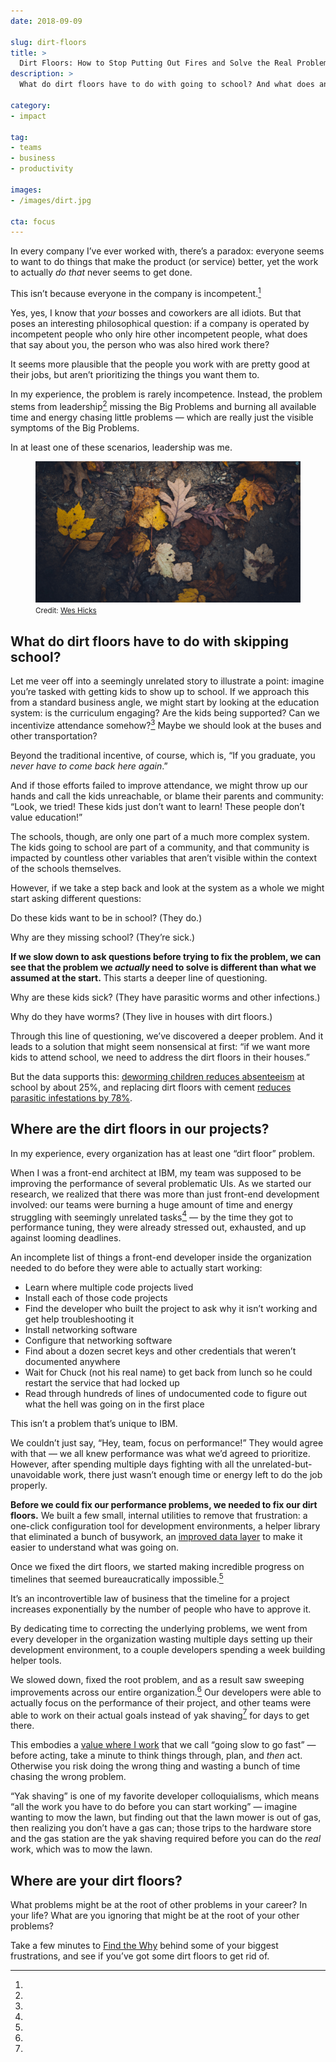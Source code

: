 ```yaml
---
date: 2018-09-09

slug: dirt-floors
title: >
  Dirt Floors: How to Stop Putting Out Fires and Solve the Real Problem
description: >
  What do dirt floors have to do with going to school? And what does any of that have to do with working more effectively?

category:
- impact

tag:
- teams
- business
- productivity

images:
- /images/dirt.jpg

cta: focus
---
```


In every company I’ve ever worked with, there’s a paradox: everyone seems to want to do things that make the product (or service) better, yet the work to actually _do that_ never seems to get done.

This isn’t because everyone in the company is incompetent.[^incompetent]

[^incompetent]:
  Yes, yes, I know that _your_ bosses and coworkers are all idiots. But that poses an interesting philosophical question: if a company is operated by incompetent people who only hire other incompetent people, what does that say about you, the person who was also hired work there?

  It seems more plausible that the people you work with are pretty good at their jobs, but aren’t prioritizing the things you want them to.

In my experience, the problem is rarely incompetence. Instead, the problem stems from leadership[^me] missing the Big Problems and burning all available time and energy chasing little problems — which are really just the visible symptoms of the Big Problems.

[^me]:
  In at least one of these scenarios, leadership was me.

<figure class="figure figure--center">
  <img src="./images/dirt.jpg" alt="Leaves on dirt." />
  <figcaption class="figure__caption">
    <small class="figure__attribution">
      Credit: 
      <a class="figure__attribution-link" 
         href="https://unsplash.com/photos/LPEWE3RmFp0">
        Wes Hicks
      </a>
    </small>
  </figcaption>
</figure>

## What do dirt floors have to do with skipping school?

Let me veer off into a seemingly unrelated story to illustrate a point: imagine you’re tasked with getting kids to show up to school. If we approach this from a standard business angle, we might start by looking at the education system: is the curriculum engaging? Are the kids being supported? Can we incentivize attendance somehow?[^leave] Maybe we should look at the buses and other transportation?

[^leave]:
  Beyond the traditional incentive, of course, which is, “If you graduate, you _never have to come back here again_.”

And if those efforts failed to improve attendance, we might throw up our hands and call the kids unreachable, or blame their parents and community: “Look, we tried! These kids just don’t want to learn! These people don’t value education!”

The schools, though, are only one part of a much more complex system. The kids going to school are part of a community, and that community is impacted by countless other variables that aren’t visible within the context of the schools themselves.

However, if we take a step back and look at the system as a whole we might start asking different questions:

Do these kids want to be in school? (They do.)

Why are they missing school? (They’re sick.)

**If we slow down to ask questions before trying to fix the problem, we can see that the problem we _actually_ need to solve is different than what we assumed at the start.** This starts a deeper line of questioning.

Why are these kids sick? (They have parasitic worms and other infections.)

Why do they have worms? (They live in houses with dirt floors.)

Through this line of questioning, we’ve discovered a deeper problem. And it leads to a solution that might seem nonsensical at first: “if we want more kids to attend school, we need to address the dirt floors in their houses.”

But the data supports this: [deworming children reduces absenteeism](http://emiguel.econ.berkeley.edu/research/worms-identifying-impacts-on-education-and-health-in-the-presence-of-treatment-externalities) at school by about 25%, and replacing dirt floors with cement [reduces parasitic infestations by 78%](https://openknowledge.worldbank.org/bitstream/handle/10986/7295/wps421401update1.pdf?sequence=1).

## Where are the dirt floors in our projects?

In my experience, every organization has at least one “dirt floor” problem.

When I was a front-end architect at IBM, my team was supposed to be improving the performance of several problematic UIs. As we started our research, we realized that there was more than just front-end development involved: our teams were burning a huge amount of time and energy struggling with seemingly unrelated tasks[^yak-shaving] — by the time they got to performance tuning, they were already stressed out, exhausted, and up against looming deadlines.

[^yak-shaving]:
  An incomplete list of things a front-end developer inside the organization needed to do before they were able to actually start working:

  - Learn where multiple code projects lived
  - Install each of those code projects
  - Find the developer who built the project to ask why it isn’t working and get help troubleshooting it
  - Install networking software
  - Configure that networking software
  - Find about a dozen secret keys and other credentials that weren’t documented anywhere
  - Wait for Chuck (not his real name) to get back from lunch so he could restart the service that had locked up
  - Read through hundreds of lines of undocumented code to figure out what the hell was going on in the first place

  This isn’t a problem that’s unique to IBM.

We couldn’t just say, “Hey, team, focus on performance!” They would agree with that — we all knew performance was what we’d agreed to prioritize. However, after spending multiple days fighting with all the unrelated-but-unavoidable work, there just wasn’t enough time or energy left to do the job properly.

**Before we could fix our performance problems, we needed to fix our dirt floors.** We built a few small, internal utilities to remove that frustration: a one-click configuration tool for development environments, a helper library that eliminated a bunch of busywork, an [improved data layer](https://youtu.be/T3FbZsYXi50) to make it easier to understand what was going on.

Once we fixed the dirt floors, we started making incredible progress on timelines that seemed bureaucratically impossible.[^physics]

[^physics]:
  It’s an incontrovertible law of business that the timeline for a project increases exponentially by the number of people who have to approve it.

By dedicating time to correcting the underlying problems, we went from every developer in the organization wasting multiple days setting up their development environment, to a couple developers spending a week building helper tools.

We slowed down, fixed the root problem, and as a result saw sweeping improvements across our entire organization.[^gstgf] Our developers were able to actually focus on the performance of their project, and other teams were able to work on their actual goals instead of yak shaving[^yak] for days to get there.

[^gstgf]:
  This embodies a [value where I work](https://next.gatsbyjs.org/blog/2018-09-07-gatsby-values/) that we call “going slow to go fast” — before acting, take a minute to think things through, plan, and _then_ act. Otherwise you risk doing the wrong thing and wasting a bunch of time chasing the wrong problem.

[^yak]:
  “Yak shaving” is one of my favorite developer colloquialisms, which means “all the work you have to do before you can start working” — imagine wanting to mow the lawn, but finding out that the lawn mower is out of gas, then realizing you don’t have a gas can; those trips to the hardware store and the gas station are the yak shaving required before you can do the _real_ work, which was to mow the lawn.

## Where are your dirt floors?

What problems might be at the root of other problems in your career? In your life? What are you ignoring that might be at the root of your other problems?

Take a few minutes to [Find the Why](/find-the-why/) behind some of your biggest frustrations, and see if you’ve got some dirt floors to get rid of.
